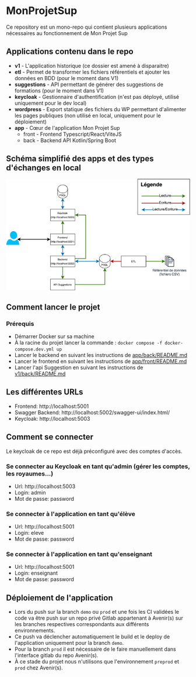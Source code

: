 # MonProjetSup
Ce repository est un mono-repo qui contient plusieurs applications nécessaires au fonctionnement de Mon Projet Sup


## Applications contenu dans le repo
- **v1** - L'application historique (ce dossier est amené à disparaitre)
- **etl** - Permet de transformer les fichiers référentiels et ajouter les données en BDD (pour le moment dans V1)
- **suggestions** - API permettant de générer des suggestions de formations (pour le moment dans V1)
- **keycloak** - Gestionnaire d'authentification (n'est pas déployé, utilisé uniquement pour le dev local)
- **wordpress** - Export statique des fichiers du WP permettant d'alimenter les pages publiques (non utilisé en local, uniquement pour le déploiement)
- **app** - Cœur de l'application Mon Projet Sup
  - front - Frontend Typescript/React/ViteJS
  - back - Backend API Kotlin/Spring Boot

## Schéma simplifié des apps et des types d'échanges en local
![Schéma apps en local](schema-local.png)


## Comment lancer le projet
### Prérequis 
- Démarrer Docker sur sa machine
- À la racine du projet lancer la commande : `docker compose -f docker-compose.dev.yml up`
- Lancer le backend en suivant les instructions de [app/back/README.md](app/back/README.md)
- Lancer le frontend en suivant les instructions de [app/front/README.md](app/front/README.md)
- Lancer l'api Suggestion en suivant les instructions de [v1/back/README.md](v1/back/README.md)

## Les différentes URLs
- Frontend: http://localhost:5001
- Swagger Backend: http://localhost:5002/swagger-ui/index.html/
- Keycloak: http://localhost:5003


## Comment se connecter 
Le keycloak de ce repo est déjà préconfiguré avec des comptes d'accès.

### Se connecter au Keycloak en tant qu'admin (gérer les comptes, les royaumes...)
- Url: http://localhost:5003
- Login: admin
- Mot de passe: password

### Se connecter à l'application en tant qu'élève
- Url: http://localhost:5001
- Login: eleve
- Mot de passe: password

### Se connecter à l'application en tant qu'enseignant
- Url: http://localhost:5001
- Login: enseignant
- Mot de passe: password


## Déploiement de l'application
- Lors du push sur la branch `demo` ou `prod` et une fois les CI validées le code va être push sur un repo privé Gitlab appartenant à Avenir(s) sur les branches respectives correspondants aux différents environnements. 
- Ce push va déclencher automatiquement le build et le deploy de l'application uniquement pour la branch `demo`.
- Pour la branch `prod` il est nécessaire de le faire manuellement dans l'interface gitlab du repo Avenir(s).
- À ce stade du projet nous n'utilisons que l'environnement `preprod` et `prod` chez Avenir(s). 


